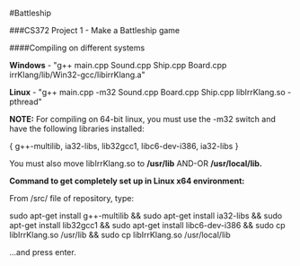#Battleship

###CS372 Project 1 - Make a Battleship game

####Compiling on different systems

**Windows** - "g++ main.cpp Sound.cpp Ship.cpp Board.cpp irrKlang/lib/Win32-gcc/libirrKlang.a"

**Linux** - "g++ main.cpp -m32 Sound.cpp Board.cpp Ship.cpp libIrrKlang.so -pthread"

**NOTE:** For compiling on 64-bit linux, you must use the -m32 switch and have the following libraries installed: 

{ g++-multilib, ia32-libs, lib32gcc1, libc6-dev-i386, ia32-libs }

You must also move libIrrKlang.so to **/usr/lib** AND-OR **/usr/local/lib.**

**Command to get completely set up in Linux x64 environment:**

From /src/ file of repository, type:

sudo apt-get install g++-multilib && sudo apt-get install ia32-libs && sudo apt-get install lib32gcc1 && sudo apt-get install  libc6-dev-i386 && sudo cp libIrrKlang.so /usr/lib && sudo cp libIrrKlang.so /usr/local/lib

...and press enter.
